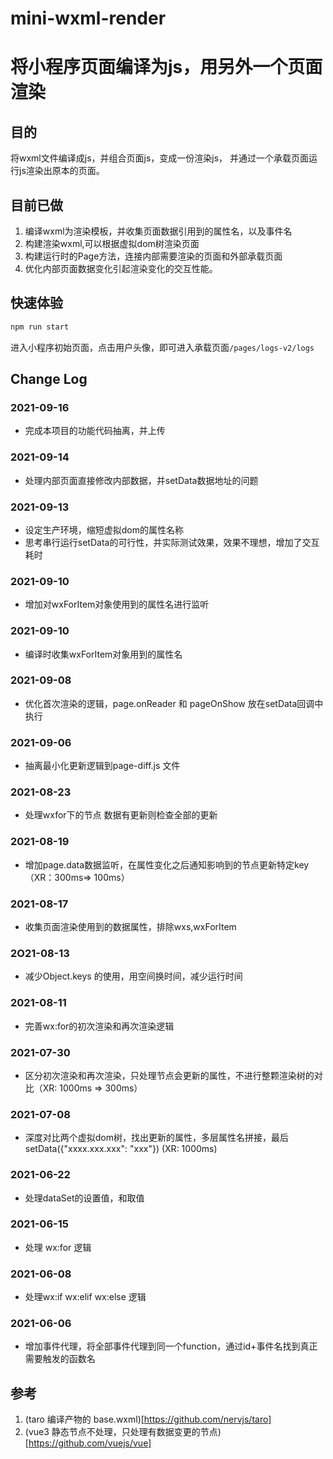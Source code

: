 # mini-wxml-render
# 将小程序页面编译为js，用另外一个页面渲染
## 目的
将wxml文件编译成js，并组合页面js，变成一份渲染js， 并通过一个承载页面运行js渲染出原本的页面。
## 目前已做
1. 编译wxml为渲染模板，并收集页面数据引用到的属性名，以及事件名
2. 构建渲染wxml,可以根据虚拟dom树渲染页面
3. 构建运行时的Page方法，连接内部需要渲染的页面和外部承载页面
4. 优化内部页面数据变化引起渲染变化的交互性能。

## 快速体验
```javascript
npm run start
```
进入小程序初始页面，点击用户头像，即可进入承载页面`/pages/logs-v2/logs`

## Change Log

### 2021-09-16
* 完成本项目的功能代码抽离，并上传

### 2021-09-14
* 处理内部页面直接修改内部数据，并setData数据地址的问题

### 2021-09-13
* 设定生产环境，缩短虚拟dom的属性名称
* 思考串行运行setData的可行性，并实际测试效果，效果不理想，增加了交互耗时

### 2021-09-10
* 增加对wxForItem对象使用到的属性名进行监听

### 2021-09-10
* 编译时收集wxForItem对象用到的属性名

### 2021-09-08
* 优化首次渲染的逻辑，page.onReader 和 pageOnShow 放在setData回调中执行

### 2021-09-06
* 抽离最小化更新逻辑到page-diff.js 文件

### 2021-08-23
* 处理wxfor下的节点 数据有更新则检查全部的更新

### 2021-08-19
* 增加page.data数据监听，在属性变化之后通知影响到的节点更新特定key（XR：300ms=> 100ms）

### 2021-08-17
* 收集页面渲染使用到的数据属性，排除wxs,wxForItem

### 2O21-08-13
* 减少Object.keys 的使用，用空间换时间，减少运行时间

### 2021-08-11
* 完善wx:for的初次渲染和再次渲染逻辑

### 2021-07-30
* 区分初次渲染和再次渲染，只处理节点会更新的属性，不进行整颗渲染树的对比（XR: 1000ms => 300ms）

### 2021-07-08
* 深度对比两个虚拟dom树，找出更新的属性，多层属性名拼接，最后setData({"xxxx.xxx.xxx": "xxx"}) (XR: 1000ms)

### 2021-06-22
* 处理dataSet的设置值，和取值

### 2021-06-15
* 处理 wx:for 逻辑

### 2021-06-08
* 处理wx:if wx:elif wx:else 逻辑

### 2021-06-06
* 增加事件代理，将全部事件代理到同一个function，通过id+事件名找到真正需要触发的函数名



## 参考
1. (taro 编译产物的 base.wxml)[https://github.com/nervjs/taro]
2. (vue3 静态节点不处理，只处理有数据变更的节点)[https://github.com/vuejs/vue]

